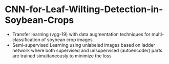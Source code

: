 # CNN-for-Leaf-Wilting-Detection-in-Soybean-Crops

* Transfer learning (vgg-19) with data augmentation techniques for multi-classification of soybean crop images
* Semi-supervised Learning using unlabeled images based on ladder network where both supervised and unsupervised (autoencoder) parts are trained simultaneously to minimize the loss
